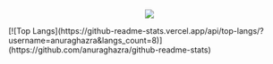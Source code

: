 <p align="center"><br>
      <img src="https://lanyard.cnrad.dev/api/782591039256920074"/>
       </a>
</p>
[![Top Langs](https://github-readme-stats.vercel.app/api/top-langs/?username=anuraghazra&langs_count=8)](https://github.com/anuraghazra/github-readme-stats)
